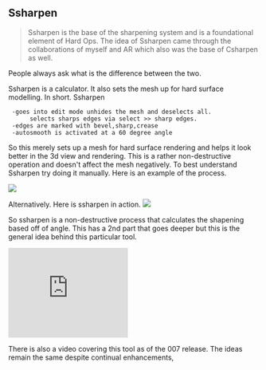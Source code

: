 ## Ssharpen

>Ssharpen is the base of the sharpening system and is a foundational element of
Hard Ops. The idea of Ssharpen came through the collaborations of myself and AR
which also was the base of Csharpen as well.

People always ask what is the difference between the two.

Ssharpen is a calculator. It also sets the mesh up for hard surface modelling.
In short. Ssharpen

     -goes into edit mode unhides the mesh and deselects all.
          selects sharps edges via select >> sharp edges.
     -edges are marked with bevel,sharp,crease
     -autosmooth is activated at a 60 degree angle

So this merely sets up a mesh for hard surface rendering and helps it look better
in the 3d view and rendering. This is a rather non-destructive operation and
doesn't affect the mesh negatively. To best understand Ssharpen try doing it
manually. Here is an example of the process.

![](http://i.imgur.com/XMBcamx.gif)

Alternatively. Here is ssharpen in action.
![](http://i.imgur.com/SEYSWBg.gif)

So ssharpen is a non-destructive process that calculates the shapening based off
of angle. This has a 2nd part that goes deeper but this is the general idea behind
this particular tool.

<iframe width="240" height="180" src="https://www.youtube.com/embed/rXRZeuQpvsg?list=PL0RqAjByAphGEVeGn9QdPdjk3BLJXu0ho" frameborder="0" allowfullscreen></iframe>



There is also a video covering this tool as of the 007 release. The ideas remain
the same despite continual enhancements,
